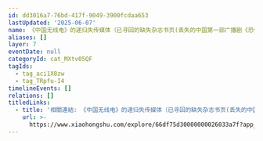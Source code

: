 ```yaml
---
id: dd3016a7-76bd-417f-9049-3900fcdaa653
lastUpdated: '2025-06-07'
name: 《中国无线电》的递归失传媒体（已寻回的缺失杂志书页(丢失的中国第一部广播剧《恐怖的回忆》；1933)；1933）
aliases: []
layer: 7
eventDate: null
categoryId: cat_MXtv05QF
tagIds:
  - tag_aci1X8zw
  - tag_TRpfu-I4
timelineEvents: []
relations: []
titledLinks:
  - title: '相關連結: 《中国无线电》的递归失传媒体（已寻回的缺失杂志书页(丢失的中国第一部广播剧《恐怖的回忆》；1933)；1933）'
    url: >-
      https://www.xiaohongshu.com/explore/66df75d30000000026033a7f?app_platform=ios&app_version=8.69.2&share_from_user_hidden=true&xsec_source=app_share&type=normal&xsec_token=CBQroSfb3sg8KSPVlosXvGgIPTqt6GMWIVRqy7_0sgjcc=&author_share=1&xhsshare=CopyLink&shareRedId=ODgzNDw9NT02NzUyOTgwNjczOTc5SUg9&apptime=1737400303&share_id=5acb94b71055467da8ba4af134ca214b
---
```



